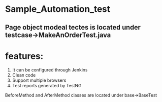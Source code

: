 # Sample_Automation_test

## Page object modeal tectes is located under testcase->MakeAnOrderTest.java

# features:

1. It can be configured through Jenkins
2. Clean code 
3. Support multiple browsers 
4. Test reports generated by TestNG  


BeforeMethod and AfterMethod classes are located under base->BaseTest